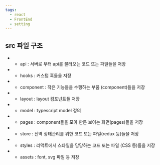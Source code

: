 ```yaml
---
tags:
  - react
  - FrontEnd
  - setting
---
```


## src 파일 구조

- - api : 서버로 부터 api를 불러오는 코드 또는 파일들을 저장
- - hooks : 커스텀 훅들을 저장
- - component : 작은 기능들을 수행하는 부품 (component)들을 저장
- - layout : layout 컴포넌트들 저장
- - model : typescript model 정의
- - pages : component들을 모아 만든 보이는 화면(pages)들을 저장
- - store : 전역 상태관리를 위한 코드 또는 파일(redux 등)들을 저장
- - styles : 리액트에서 스타일을 담당하는 코드 또는 파일 (CSS 등)들을 저장
- - assets : font, svg 파일 등 저장